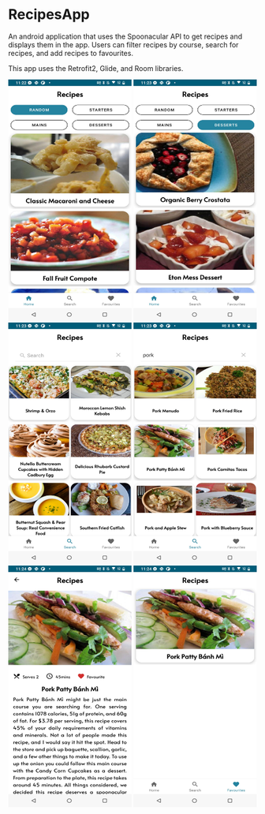 # RecipesApp

An android application that uses the Spoonacular API to get recipes and displays them in the app. Users can filter recipes by course, search for recipes, and add recipes to favourites.

This app uses the Retrofit2, Glide, and Room libraries.

<img src="https://github.com/reenalad/RecipesApp/blob/master/RecipesAppHomePage.jpg?raw=true" width="250" height="490"> <img src="https://github.com/reenalad/RecipesApp/blob/master/RecipesAppDesserts.jpg?raw=true" width="250" height="490"> 
<img src="https://github.com/reenalad/RecipesApp/blob/master/RecipesAppSearch.jpg?raw=true" width="250" height="490"> <img src="https://github.com/reenalad/RecipesApp/blob/master/RecipesAppSearchResult.jpg?raw=true" width="250" height="490"> 
<img src="https://github.com/reenalad/RecipesApp/blob/master/RecipesAppAddToFavourites.jpg?raw=true" width="250" height="490"> <img src="https://github.com/reenalad/RecipesApp/blob/master/RecipeAppFavourites.jpg?raw=true" width="250" height="490">  

